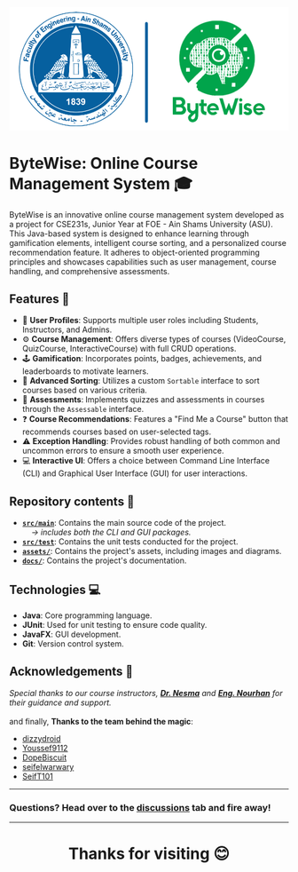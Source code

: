 <div id="header" align="left">
 <img src="assets/img.png">
</div>

# ByteWise: Online Course Management System 🎓

ByteWise is an innovative online course management system developed as a project for CSE231s, Junior Year at FOE - Ain Shams University (ASU). This Java-based system is designed to enhance learning through gamification elements, intelligent course sorting, and a personalized course recommendation feature. It adheres to object-oriented programming principles and showcases capabilities such as user management, course handling, and comprehensive assessments.

## Features 🌟

- 👤 **User Profiles**: Supports multiple user roles including Students, Instructors, and Admins.
- ⚙ **Course Management**: Offers diverse types of courses (VideoCourse, QuizCourse, InteractiveCourse) with full CRUD operations.
- 🕹 **Gamification**: Incorporates points, badges, achievements, and leaderboards to motivate learners.
- 📁 **Advanced Sorting**: Utilizes a custom `Sortable` interface to sort courses based on various criteria.
- 📝 **Assessments**: Implements quizzes and assessments in courses through the `Assessable` interface.
- ❓ **Course Recommendations**: Features a "Find Me a Course" button that recommends courses based on user-selected tags.
- ⚠️ **Exception Handling**: Provides robust handling of both common and uncommon errors to ensure a smooth user experience.
- 💻 **Interactive UI**: Offers a choice between Command Line Interface (CLI) and Graphical User Interface (GUI) for user interactions.

## Repository contents 📁
- [**`src/main`**](src/main): Contains the main source code of the project.
 <br>&nbsp;&nbsp;&nbsp;&nbsp;*-> includes both the CLI and GUI packages.*
- [**`src/test`**](src/test): Contains the unit tests conducted for the project.
- [**`assets/`**](assets): Contains the project's assets, including images and diagrams.
- [**`docs/`**](docs): Contains the project's documentation.

## Technologies 💻

- **Java**: Core programming language.
- **JUnit**: Used for unit testing to ensure code quality.
- **JavaFX**: GUI development.
- **Git**: Version control system.

## Acknowledgements 🙏
*Special thanks to our course instructors, [**Dr. Nesma**](https://scholar.google.com.eg/citations?user=qLAvlbIAAAAJ) and [**Eng. Nourhan**](https://www.researchgate.net/profile/Nourhan-Shaban-4) for their guidance and support.*
<br><br>
and finally, **Thanks to the team behind the magic**:
- [dizzydroid](https://github.com/dizzydroid)
- [Youssef9112](https://github.com/Youssef9112)
- [DopeBiscuit](https://github.com/DopeBiscuit)
- [seifelwarwary](https://github.com/seifelwarwary)
- [SeifT101](https://github.com/SeifT101)
___________________________________________________________________
### **Questions?** Head over to the [discussions](https://github.com/dizzydroid/ASU_JuniorProject/discussions) tab and fire away!
___________________________________________________________________

<h1 align="center">Thanks for visiting 😊</h1>
